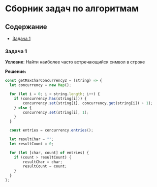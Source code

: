 # Сборник задач по алгоритмам

## Содержание

- [Задача 1](#задача-1)

### Задача 1

**Условие:** Найти наиболее часто встречающийся символ в строке

**Решение:** 

```javascript
const getMaxCharConcurrency2 = (string) => {
  let concurrency = new Map();

  for (let i = 0; i < string.length; i++) {
    if (concurrency.has(string[i])) {
        concurrency.set(string[i], concurrency.get(string[i]) + 1);
    } else {
        concurrency.set(string[i], 1);
    }
  }

  const entries = concurrency.entries();

  let resultChar = "";
  let resultCount = 0;

  for (let [char, count] of entries) {
    if (count > resultCount) {
        resultChar = char;
        resultCount = count;
    }
  }
};
```
